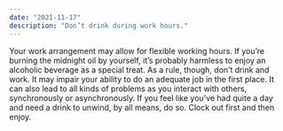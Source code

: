 ```yaml
---
date: "2021-11-17"
description: "Don’t drink during work hours."
---
```


Your work arrangement may allow for flexible working hours. If you’re burning the midnight oil by yourself, it’s probably harmless to enjoy an alcoholic beverage as a special treat. As a rule, though, don’t drink and work. It may impair your ability to do an adequate job in the first place. It can also lead to all kinds of problems as you interact with others, synchronously or asynchronously. If you feel like you’ve had quite a day and need a drink to unwind, by all means, do so. Clock out first and then enjoy.
